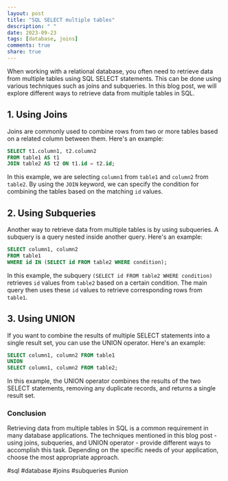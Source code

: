 ```yaml
---
layout: post
title: "SQL SELECT multiple tables"
description: " "
date: 2023-09-23
tags: [database, joins]
comments: true
share: true
---
```


When working with a relational database, you often need to retrieve data from multiple tables using SQL SELECT statements. This can be done using various techniques such as joins and subqueries. In this blog post, we will explore different ways to retrieve data from multiple tables in SQL.

## 1. Using Joins

Joins are commonly used to combine rows from two or more tables based on a related column between them. Here's an example:

```sql
SELECT t1.column1, t2.column2
FROM table1 AS t1
JOIN table2 AS t2 ON t1.id = t2.id;
```

In this example, we are selecting `column1` from `table1` and `column2` from `table2`. By using the `JOIN` keyword, we can specify the condition for combining the tables based on the matching `id` values.

## 2. Using Subqueries

Another way to retrieve data from multiple tables is by using subqueries. A subquery is a query nested inside another query. Here's an example:

```sql
SELECT column1, column2
FROM table1
WHERE id IN (SELECT id FROM table2 WHERE condition);
```

In this example, the subquery `(SELECT id FROM table2 WHERE condition)` retrieves `id` values from `table2` based on a certain condition. The main query then uses these `id` values to retrieve corresponding rows from `table1`.

## 3. Using UNION

If you want to combine the results of multiple SELECT statements into a single result set, you can use the UNION operator. Here's an example:

```sql
SELECT column1, column2 FROM table1
UNION
SELECT column1, column2 FROM table2;
```

In this example, the UNION operator combines the results of the two SELECT statements, removing any duplicate records, and returns a single result set.

### Conclusion

Retrieving data from multiple tables in SQL is a common requirement in many database applications. The techniques mentioned in this blog post - using joins, subqueries, and UNION operator - provide different ways to accomplish this task. Depending on the specific needs of your application, choose the most appropriate approach.

#sql #database #joins #subqueries #union
